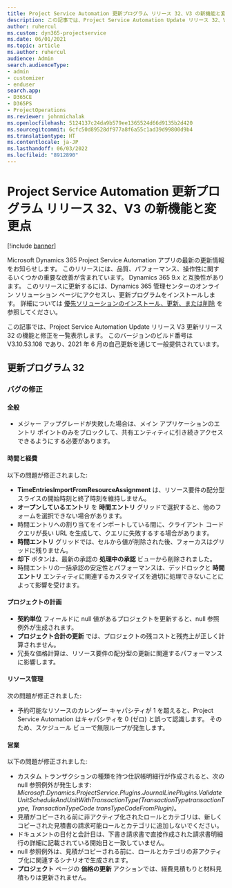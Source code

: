 ```yaml
---
title: Project Service Automation 更新プログラム リリース 32、V3 の新機能と変更点
description: この記事では、Project Service Automation Update リリース 32、V3 で利用可能な機能と修正を一覧表示します。
author: ruhercul
ms.custom: dyn365-projectservice
ms.date: 06/01/2021
ms.topic: article
ms.author: ruhercul
audience: Admin
search.audienceType:
- admin
- customizer
- enduser
search.app:
- D365CE
- D365PS
- ProjectOperations
ms.reviewer: johnmichalak
ms.openlocfilehash: 5124137c24da9b579ee1365524d66d9135b2d420
ms.sourcegitcommit: 6cfc50d89528df977a8f6a55c1ad39d99800d9b4
ms.translationtype: HT
ms.contentlocale: ja-JP
ms.lasthandoff: 06/03/2022
ms.locfileid: "8912890"
---
```

# <a name="whats-new-or-changed-in-project-service-automation-update-release-32-v3"></a>Project Service Automation 更新プログラム リリース 32、V3 の新機能と変更点

[!include [banner](../includes/psa-now-project-operations.md)]

Microsoft Dynamics 365 Project Service Automation アプリの最新の更新情報をお知らせします。 このリリースには、品質、パフォーマンス、操作性に関するいくつかの重要な改善が含まれています。 Dynamics 365 9.x と互換性があります。 このリリースに更新するには、Dynamics 365 管理センターのオンライン ソリューション ページにアクセスし、更新プログラムをインストールします。 詳細については [優先ソリューションのインストール、更新、または削除](/power-platform/admin/install-remove-preferred-solution) を参照してください。

この記事では、Project Service Automation Update リリース V3 更新リリース 32 の機能と修正を一覧表示します。 このバージョンのビルド番号は V3.10.53.108 であり、2021 年 6 月の自己更新を通じて一般提供されています。

## <a name="update-release-32"></a>更新プログラム 32

### <a name="bug-fixes"></a>バグの修正

#### <a name="general"></a>全般

- メジャー アップグレードが失敗した場合は、メイン アプリケーションのエントリ ポイントのみをブロックして、共有エンティティに引き続きアクセスできるようにする必要があります。

#### <a name="time-and-expense"></a>時間と経費

以下の問題が修正されました:

- **TimeEntriesImportFromResourceAssignment** は、リソース要件の配分型スライスの開始時刻と終了時刻を維持しません。
- **オープンしているエントリ** を **時間エントリ** グリッドで選択すると、他のフォームを選択できない場合があります。
- 時間エントリへの割り当てをインポートしている間に、クライアント コード クエリが長い URL を生成して、クエリに失敗するする場合があります。
- **時間エントリ** グリッドでは、セルから値が削除された後、フォーカスはグリッドに残りません。
- **却下** ボタンは、最新の承認の **処理中の承認** ビューから削除されました。
- 時間エントリの一括承認の安定性とパフォーマンスは、デッドロックと **時間エントリ** エンティティに関連するカスタマイズを適切に処理できないことによって影響を受けます。

#### <a name="project-planning"></a>プロジェクトの計画

- **契約単位** フィールドに null 値があるプロジェクトを更新すると、null 参照例外が生成されます。
- **プロジェクト合計の更新** では、プロジェクトの残コストと残売上が正しく計算されません。
- 冗長な価格計算は、リソース要件の配分型の更新に関連するパフォーマンスに影響します。

#### <a name="resource-management"></a>リソース管理

次の問題が修正されました:

- 予約可能なリソースのカレンダー キャパシティが 1 を超えると、Project Service Automation はキャパシティを 0 (ゼロ) と誤って認識します。 そのため、スケジュール ビューで無限ループが発生します。

#### <a name="sales"></a>営業

以下の問題が修正されました:

- カスタム トランザクションの種類を持つ仕訳帳明細行が作成されると、次の null 参照例外が発生します: *Microsoft.Dynamics.ProjectService.Plugins.JournalLinePlugins.ValidateUnitScheduleAndUnitWithTransactionType(TransactionTypetransactionType, TransactionTypeCode transTypeCodeFromPlugin)*。
- 見積がコピーされる前に非アクティブ化されたロールとカテゴリは、新しくコピーされた見積書の請求可能ロールとカテゴリに追加しないでください。
- ドキュメントの日付と会計日は、下書き請求書で直接作成された請求書明細行の詳細に記載されている開始日と一致していません。
- null 参照例外は、見積がコピーされる前に、ロールとカテゴリの非アクティブ化に関連するシナリオで生成されます。
- **プロジェクト** ページの **価格の更新** アクションでは、経費見積もりと材料見積もりは更新されません。
